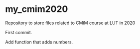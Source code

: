 # my_cmim2020
Repository to store files related to CMiM course at LUT in 2020

First commit.

Add function that adds numbers.